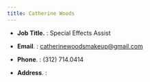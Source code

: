 ```yaml
---
title: Catherine Woods
---
```


- **Job Title.**   : Special Effects Assist

- **Email**.        : catherinewoodsmakeup@gmail.com

- **Phone**.       : (312) 714.0414

- **Address**.    :
